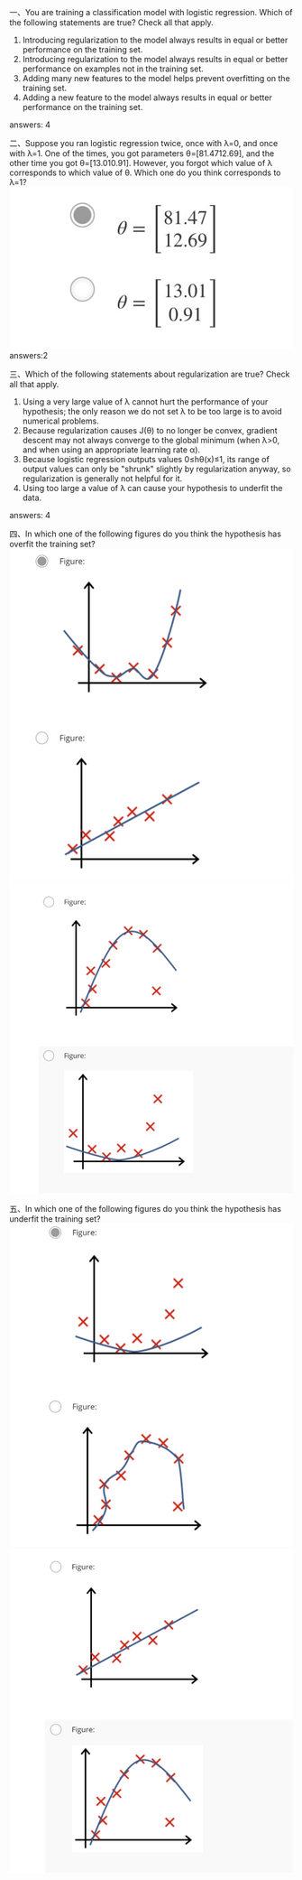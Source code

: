 一、You are training a classification model with logistic
regression. Which of the following statements are true? Check
all that apply.

1. Introducing regularization to the model always results in equal or better performance on the training set.
2. Introducing regularization to the model always results in equal or better performance on examples not in the training set.
3. Adding many new features to the model helps prevent overfitting on the training set.
4. Adding a new feature to the model always results in equal or better performance on the training set.

answers: 4

二、Suppose you ran logistic regression twice, once with λ=0, and once with λ=1. One of the times, you got parameters θ=[81.4712.69], and the other time you got
θ=[13.010.91]. However, you forgot which value of λ corresponds to which value of θ. Which one do you think corresponds to λ=1?
![](../images/regularization2.png)
answers:2

三、Which of the following statements about regularization are
true? Check all that apply.

1. Using a very large value of λ cannot hurt the performance of your hypothesis; the only reason we do not set λ to be too large is to avoid numerical problems.
2. Because regularization causes J(θ) to no longer be convex, gradient descent may not always converge to the global minimum (when λ>0, and when using an appropriate learning rate α).
3. Because logistic regression outputs values 0≤hθ(x)≤1, its range of output values can only be "shrunk" slightly by regularization anyway, so regularization is generally not helpful for it.
4. Using too large a value of λ can cause your hypothesis to underfit the data.

answers: 4

四、In which one of the following figures do you think the hypothesis has overfit the training set?
![](../images/regularization4_1.png)
![](../images/regularization4_2.png)


五、In which one of the following figures do you think the hypothesis has underfit the training set?
![](../images/regularization5_1.png)
![](../images/regularization5_2.png)


